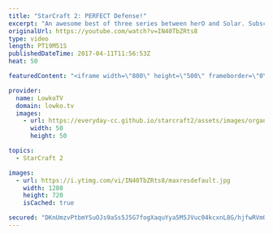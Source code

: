 ```yaml
---
title: "StarCraft 2: PERFECT Defense!"
excerpt: "An awesome best of three series between herO and Solar. Subscribe for more videos: http://lowko.tv/youtube Intense Terran vs Terran: https://goo.gl/gmjtDH  In this video I cast a best of three series between two of the very Protoss and Zerg players in all of professional StarCraft 2.   In game one we"
originalUrl: https://youtube.com/watch?v=IN40TbZRts8
type: video
length: PT19M51S
publishedDateTime: 2017-04-11T11:56:53Z
heat: 50

featuredContent: "<iframe width=\"800\" height=\"500\" frameborder=\"0\" src=\"https://www.youtube.com/embed/IN40TbZRts8\" allow=\"accelerometer; autoplay; encrypted-media; gyroscope; picture-in-picture\" allowfullscreen></iframe>"

provider:
  name: LowkoTV
  domain: lowko.tv
  images:
    - url: https://everyday-cc.github.io/starcraft2/assets/images/organizations/lowko.tv-50x50.jpg
      width: 50
      height: 50

topics:
  - StarCraft 2

images:
  - url: https://i.ytimg.com/vi/IN40TbZRts8/maxresdefault.jpg
    width: 1280
    height: 720
    isCached: true

secured: "DKnUmzvPtbmYSuOJs9aSs5J5G7fogXaquYya5M5JVuc04kcxnL8G/hjfwRVmOouasp5gzj5go90e5XFrfd85/YjyIWiAtXjPehO5pz8Cs5ZVjIHmk+IvLF1c9e9PBrsW38z3Min4qSc3KOb4P8Ay27Apsz9OZPdx24OODxsm3YXoH7zB2uNbfKnHCjzhQg6i7bzN0OjAeR9acwtB+y0btTJbfOIO6EIt0FSDpwfVGv8QuTJQzt9MWRVc6hg6ro+MUtyx1zSzPAV7DokO57H3pxjbjIE1DOJpfUQe9oza9sjWQ2SIsyCOjfLaqzyB16ouBeZC8M+MaUh8xkoyszvtvQ+74GPFgXB+xbYS67oaSs4u7SzArPJmsKJW5/ThdEQ9flU4zNMBRYXIlZ/MKvPJfF/CBIuIz5klS92j3oxz6xz5cYuoS3NCZ3Fh63JDO4vu;gTD2QHD0bdRW92pmg6vQzw=="
---
```


